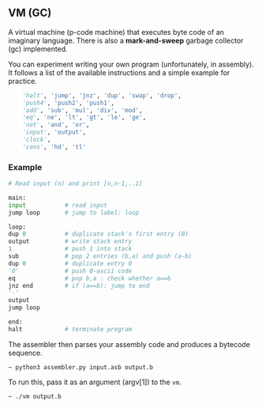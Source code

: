 ## VM (GC)

A virtual machine (p-code machine) that executes byte code of an imaginary language. There is also a **mark-and-sweep** garbage collector (gc) implemented.

You can experiment writing your own program (unfortunately, in assembly). It follows a list of the available instructions and a simple example for practice. 

```python
	'halt', 'jump', 'jnz', 'dup', 'swap', 'drop', 
	'push4', 'push2', 'push1', 
	'add', 'sub', 'mul', 'div', 'mod', 
	'eq', 'ne', 'lt', 'gt', 'le', 'ge', 
	'not', 'and', 'or', 
	'input', 'output', 
	'clock', 
	'cons', 'hd', 'tl'
```

### Example

```python
# Read input (n) and print [n,n-1,..1]

main:
input			# read input
jump loop		# jump to label: loop

loop:
dup 0			# duplicate stack's first entry (0)
output			# write stack entry
1 				# push 1 into stack
sub				# pop 2 entries (b,a) and push (a-b)
dup 0			# duplicate entry 0
'0'				# push 0-ascii code
eq 				# pop b,a : check whether a==b
jnz end			# if (a==b): jump to end
'-'	
output
jump loop

end:
halt			# terminate program


```

The assembler then parses your assembly code and produces a bytecode sequence.

```
~ python3 assembler.py input.asb output.b
```

To run this, pass it as an argument (argv[1]) to the `vm`.

```
~ ./vm output.b
```